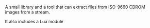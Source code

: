 A small library and a tool that can extract files from ISO-9660 CDROM images from a stream.

It also includes a Lua module